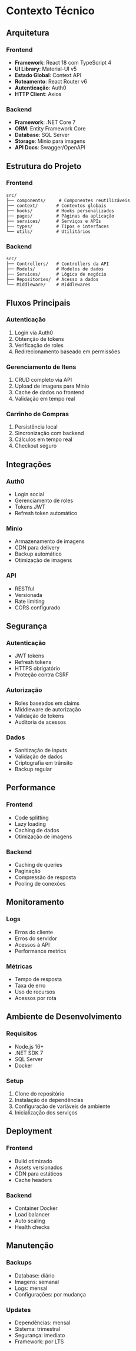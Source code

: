 # Contexto Técnico

## Arquitetura

### Frontend
- **Framework**: React 18 com TypeScript 4
- **UI Library**: Material-UI v5
- **Estado Global**: Context API
- **Roteamento**: React Router v6
- **Autenticação**: Auth0
- **HTTP Client**: Axios

### Backend
- **Framework**: .NET Core 7
- **ORM**: Entity Framework Core
- **Database**: SQL Server
- **Storage**: Minio para imagens
- **API Docs**: Swagger/OpenAPI

## Estrutura do Projeto

### Frontend
```
src/
├── components/     # Componentes reutilizáveis
├── context/       # Contextos globais
├── hooks/         # Hooks personalizados
├── pages/         # Páginas da aplicação
├── services/      # Serviços e APIs
├── types/         # Tipos e interfaces
└── utils/         # Utilitários
```

### Backend
```
src/
├── Controllers/   # Controllers da API
├── Models/        # Modelos de dados
├── Services/      # Lógica de negócio
├── Repositories/  # Acesso a dados
└── Middleware/    # Middlewares
```

## Fluxos Principais

### Autenticação
1. Login via Auth0
2. Obtenção de tokens
3. Verificação de roles
4. Redirecionamento baseado em permissões

### Gerenciamento de Itens
1. CRUD completo via API
2. Upload de imagens para Minio
3. Cache de dados no frontend
4. Validação em tempo real

### Carrinho de Compras
1. Persistência local
2. Sincronização com backend
3. Cálculos em tempo real
4. Checkout seguro

## Integrações

### Auth0
- Login social
- Gerenciamento de roles
- Tokens JWT
- Refresh token automático

### Minio
- Armazenamento de imagens
- CDN para delivery
- Backup automático
- Otimização de imagens

### API
- RESTful
- Versionada
- Rate limiting
- CORS configurado

## Segurança

### Autenticação
- JWT tokens
- Refresh tokens
- HTTPS obrigatório
- Proteção contra CSRF

### Autorização
- Roles baseados em claims
- Middleware de autorização
- Validação de tokens
- Auditoria de acessos

### Dados
- Sanitização de inputs
- Validação de dados
- Criptografia em trânsito
- Backup regular

## Performance

### Frontend
- Code splitting
- Lazy loading
- Caching de dados
- Otimização de imagens

### Backend
- Caching de queries
- Paginação
- Compressão de resposta
- Pooling de conexões

## Monitoramento

### Logs
- Erros do cliente
- Erros do servidor
- Acessos à API
- Performance metrics

### Métricas
- Tempo de resposta
- Taxa de erro
- Uso de recursos
- Acessos por rota

## Ambiente de Desenvolvimento

### Requisitos
- Node.js 16+
- .NET SDK 7
- SQL Server
- Docker

### Setup
1. Clone do repositório
2. Instalação de dependências
3. Configuração de variáveis de ambiente
4. Inicialização dos serviços

## Deployment

### Frontend
- Build otimizado
- Assets versionados
- CDN para estáticos
- Cache headers

### Backend
- Container Docker
- Load balancer
- Auto scaling
- Health checks

## Manutenção

### Backups
- Database: diário
- Imagens: semanal
- Logs: mensal
- Configurações: por mudança

### Updates
- Dependências: mensal
- Sistema: trimestral
- Segurança: imediato
- Framework: por LTS
